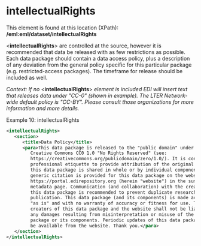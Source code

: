 
# intellectualRights

This element is found at this location (XPath):  
**/eml:eml/dataset/intellectualRights**

<**intellectualRights**> are controlled at the source, however it is
recommended that data be released with as few restrictions as possible.
Each data package should contain a data access policy, plus a
description of any deviation from the general policy specific for this
particular package (e.g. restricted-access packages). The timeframe for
release should be included as well.

_Context: If no_ <**intellectualRights**> _element is included EDI
will insert text that releases data under "CC-0" (shown in example). The
LTER Network-wide default policy is "CC-BY". Please consult those
organizations for more information and more details._


Example 10: intellectualRights
```xml
<intellectualRights>
   <section>
      <title>Data Policy</title>
      <para>This data package is released to the "public domain" under
         Creative Commons CC0 1.0 "No Rights Reserved" (see:
         https://creativecommons.org/publicdomain/zero/1.0/). It is considered
         professional etiquette to provide attribution of the original work if
         this data package is shared in whole or by individual components. A
         generic citation is provided for this data package on the website
         https://portal.edirepository.org (herein "website") in the summary
         metadata page. Communication (and collaboration) with the creators of
         this data package is recommended to prevent duplicate research or
         publication. This data package (and its components) is made available
         "as is" and with no warranty of accuracy or fitness for use. The
         creators of this data package and the website shall not be liable for
         any damages resulting from misinterpretation or misuse of the data
         package or its components. Periodic updates of this data package may
         be available from the website. Thank you.</para>
   </section>
</intellectualRights>
```
